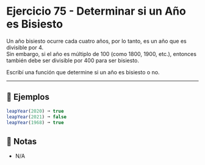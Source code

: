 # Ejercicio 75 - Determinar si un Año es Bisiesto

Un año bisiesto ocurre cada cuatro años, por lo tanto, es un año que es divisible por 4.  
Sin embargo, si el año es múltiplo de 100 (como 1800, 1900, etc.), entonces también debe ser divisible por 400 para ser bisiesto.

Escribí una función que determine si un año es bisiesto o no.

---

## 🧪 Ejemplos

```javascript
leapYear(2020) ➞ true
leapYear(2021) ➞ false
leapYear(1968) ➞ true
```

## 📝 Notas

- N/A
